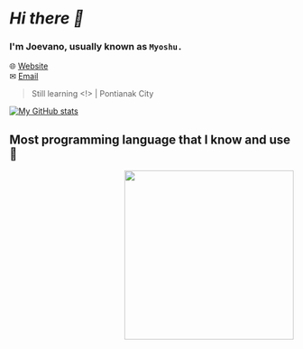 # *Hi there 👋*

### I'm Joevano, usually known as `Myoshu.`

🌐 [Website](https://joe.envaino.id)
<br>
✉ [Email](mailto:myoshu.me@gmail.com)

> Still learning <!> | Pontianak City

[![My GitHub stats](https://github-readme-stats.vercel.app/api?username=Myoshuu)](https://github.com/anuraghazra/github-readme-stats)

## Most programming language that I know and use 💖

<img src="https://github-readme-stats.vercel.app/api/top-langs/?username=myoshuu&langs_count=8" align="right" width="300px">
